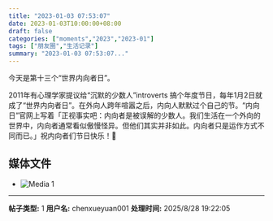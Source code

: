 ```yaml
---
title: "2023-01-03 07:53:07"
date: 2023-01-03T10:00:00+08:00
draft: false
categories: ["moments","2023","2023-01"]
tags: ["朋友圈","生活记录"]
summary: "2023-01-03 07:53:07..."
---
```


今天是第十三个“世界内向者日”。

2011年有心理学家提议给“沉默的少数人”introverts 搞个年度节日，每年1月2日就成了“世界内向者日”。在外向人跨年喧嚣之后，内向人默默过个自己的节。“内向日”官网上写着「正视事实吧：内向者是被误解的少数人。我们生活在一个外向的世界中，内向者通常看似傲慢怪异。但他们其实并非如此。内向者只是运作方式不同而已。」
​
​祝内向者们节日快乐！🫣

## 媒体文件

- ![Media 1](/Moments/photos/2023-01-03/202301030753070.jpg)

---

**帖子类型:** 1
**用户名:** chenxueyuan001
**处理时间:** 2025/8/28 19:22:05